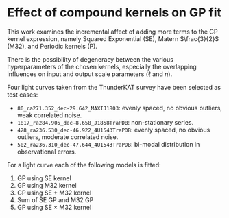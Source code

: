 # Effect of compound kernels on GP fit

This work examines the incremental affect of adding more terms to the GP kernel expression, namely Squared Exponential (SE), Matern $\frac{3}{2}$ (M32), and Periodic kernels (P).

There is the possibility of degeneracy between the various hyperparameters of the chosen kernels, especially the overlapping influences on input and output scale parameters ($\ell$ and $\eta$).

Four light curves taken from the ThunderKAT survey have been selected as test cases:
- `80_ra271.352_dec-29.642_MAXIJ1803`: evenly spaced, no obvious outliers, weak correlated noise.
- `1817_ra284.905_dec-8.658_J1858TraPDB`: non-stationary series.
- `428_ra236.530_dec-46.922_4U1543TraPDB`: evenly spaced, no obvious outliers, moderate correlated noise.
- `502_ra236.310_dec-47.644_4U1543TraPDB`: bi-modal distribution in observational errors.

For a light curve each of the following models is fitted:

1. GP using SE kernel
2. GP using M32 kernel
3. GP using SE + M32 kernel
4. Sum of SE GP and M32 GP
5. GP using SE $\times$ M32 kernel


